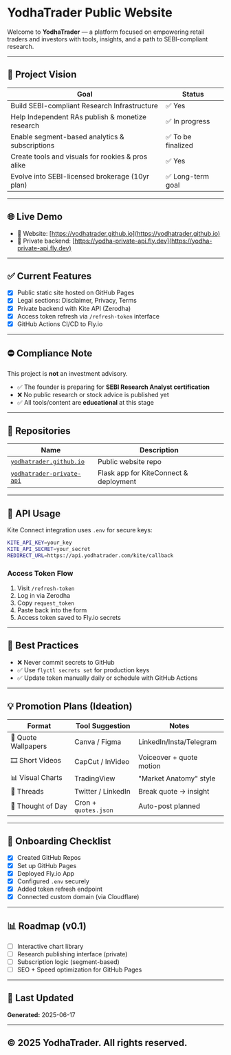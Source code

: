 # YodhaTrader Public Website

Welcome to **YodhaTrader** — a platform focused on empowering retail traders and investors with tools, insights, and a path to SEBI-compliant research.

---

## 🌟 Project Vision

| Goal | Status |
|------|--------|
| Build SEBI-compliant Research Infrastructure | ✅ Yes |
| Help Independent RAs publish & monetize research | ✅ In progress |
| Enable segment-based analytics & subscriptions | ✅ To be finalized |
| Create tools and visuals for rookies & pros alike | ✅ Yes |
| Evolve into SEBI-licensed brokerage (10yr plan) | ✅ Long-term goal |

---

## 🌐 Live Demo

- 🚀 Website: [https://yodhatrader.github.io](https://yodhatrader.github.io)
- 🔐 Private backend: [https://yodha-private-api.fly.dev](https://yodha-private-api.fly.dev)

---

## ✅ Current Features

- [x] Public static site hosted on GitHub Pages
- [x] Legal sections: Disclaimer, Privacy, Terms
- [x] Private backend with Kite API (Zerodha)
- [x] Access token refresh via `/refresh-token` interface
- [x] GitHub Actions CI/CD to Fly.io

---

## ⛔️ Compliance Note

This project is **not** an investment advisory.

- ✅ The founder is preparing for **SEBI Research Analyst certification**
- ❌ No public research or stock advice is published yet
- ✅ All tools/content are **educational** at this stage

---

## 📂 Repositories

| Name | Description |
|------|-------------|
| [`yodhatrader.github.io`](https://github.com/YodhaTrader/yodhatrader.github.io) | Public website repo |
| [`yodhatrader-private-api`](https://github.com/YodhaTrader/yodhatrader-private-api) | Flask app for KiteConnect & deployment |

---

## 🔐 API Usage

Kite Connect integration uses `.env` for secure keys:

```bash
KITE_API_KEY=your_key
KITE_API_SECRET=your_secret
REDIRECT_URL=https://api.yodhatrader.com/kite/callback
```

### Access Token Flow
1. Visit `/refresh-token`
2. Log in via Zerodha
3. Copy `request_token`
4. Paste back into the form
5. Access token saved to Fly.io secrets

---

## 📌 Best Practices

- ❌ Never commit secrets to GitHub
- ✅ Use `flyctl secrets set` for production keys
- ✅ Update token manually daily or schedule with GitHub Actions

---

## 💡 Promotion Plans (Ideation)

| Format | Tool Suggestion | Notes |
|--------|------------------|-------|
| 📸 Quote Wallpapers | Canva / Figma | LinkedIn/Insta/Telegram |
| 🎞️ Short Videos | CapCut / InVideo | Voiceover + quote motion |
| 📊 Visual Charts | TradingView | "Market Anatomy" style |
| 📜 Threads | Twitter / LinkedIn | Break quote → insight |
| 🧠 Thought of Day | Cron + `quotes.json` | Auto-post planned |

---

## 🚪 Onboarding Checklist

- [x] Created GitHub Repos
- [x] Set up GitHub Pages
- [x] Deployed Fly.io App
- [x] Configured `.env` securely
- [x] Added token refresh endpoint
- [x] Connected custom domain (via Cloudflare)

---

## 📊 Roadmap (v0.1)

- [ ] Interactive chart library
- [ ] Research publishing interface (private)
- [ ] Subscription logic (segment-based)
- [ ] SEO + Speed optimization for GitHub Pages

---

## 📅 Last Updated

**Generated:** 2025-06-17

---

## © 2025 YodhaTrader. All rights reserved.
